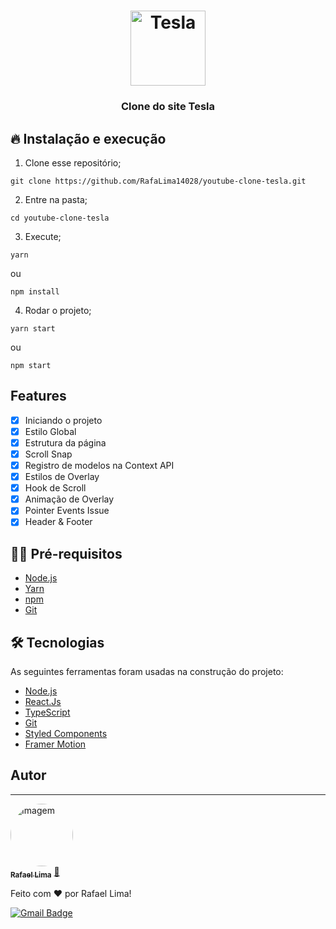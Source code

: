 <h1 align="center">
  <img alt="Tesla" src="https://www.google.com/search?q=tesla&client=firefox-b-d&sa=X&bih=643&biw=1366&hl=pt-BR&sxsrf=ALeKk02CNc7RNExMTuupQnzMGN5cM1p3Hg:1622288737198&tbm=isch&source=iu&ictx=1&fir=G6CN8wNkBxqTLM%252C15927w0j2Nl1iM%252C%252Fm%252F0dr90d&vet=1&usg=AI4_-kQ5abHh4WRcsYqOzLUGoHD_li-Ytg&ved=2ahUKEwjq-py_6O7wAhVbH7kGHceLBOAQ_B16BAhKEAI#imgrc=G6CN8wNkBxqTLM" width="120px" />
</h1>

<h3 align="center">
  Clone do site Tesla
</h3>

## 🔥 Instalação e execução

1. Clone esse repositório;

```
git clone https://github.com/RafaLima14028/youtube-clone-tesla.git
```

2. Entre na pasta;

```
cd youtube-clone-tesla
```

3. Execute;

```
yarn
```

ou

```
npm install
```

4. Rodar o projeto;

```
yarn start
```

ou

```
npm start
```

## Features

- [x] Iniciando o projeto
- [x] Estilo Global
- [x] Estrutura da página
- [x] Scroll Snap
- [x] Registro de modelos na Context API
- [x] Estilos de Overlay
- [x] Hook de Scroll
- [x] Animação de Overlay
- [x] Pointer Events Issue
- [x] Header & Footer

## ✋🏻 Pré-requisitos

- [Node.js](https://nodejs.org/en/)
- [Yarn](https://yarnpkg.com/pt-BR/docs/install)
- [npm](https://www.npmjs.com/)
- [Git](https://git-scm.com/)

## 🛠 Tecnologias

As seguintes ferramentas foram usadas na construção do projeto:

- [Node.js](https://nodejs.org/en/)
- [React.Js](https://pt-br.reactjs.org/)
- [TypeScript](https://www.typescriptlang.org/)
- [Git](https://nodejs.org/en/)
- [Styled Components](https://styled-components.com/)
- [Framer Motion](https://www.framer.com/motion/)

## Autor

---

<a href="https://avatars.githubusercontent.com/u/39380897?v=4">
 <img 
    style="border-radius: 50%;" 
    src="https://avatars.githubusercontent.com/u/39380897?v=4" width="100px;" 
    alt="Imagem"/>
 <br />
 <sub><b>Rafael Lima</b></sub></a> <a href="https://github.com/RafaLima14028" title="GitHub">🚀</a>

Feito com ❤️ por Rafael Lima!

[![Gmail Badge](https://img.shields.io/badge/-rafael.alv334%40gmail.com-red?logo=gmail&logoColor=white)](rafael.alv334@gmail.com)
